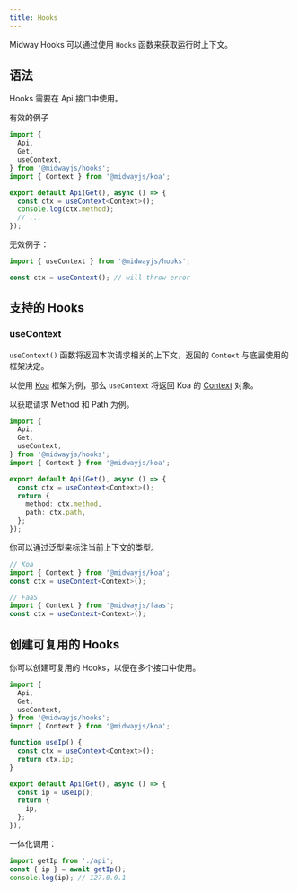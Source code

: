 ```yaml
---
title: Hooks
---
```


Midway Hooks 可以通过使用 `Hooks` 函数来获取运行时上下文。

## 语法

Hooks 需要在 Api 接口中使用。

有效的例子

```ts
import {
  Api,
  Get,
  useContext,
} from '@midwayjs/hooks';
import { Context } from '@midwayjs/koa';

export default Api(Get(), async () => {
  const ctx = useContext<Context>();
  console.log(ctx.method);
  // ...
});
```

无效例子：

```ts
import { useContext } from '@midwayjs/hooks';

const ctx = useContext(); // will throw error
```

## 支持的 Hooks

### useContext

`useContext()` 函数将返回本次请求相关的上下文，返回的 `Context` 与底层使用的框架决定。

以使用 [Koa](https://koajs.com/) 框架为例，那么 `useContext` 将返回 Koa 的 [Context](https://koajs.com/#context) 对象。

以获取请求 Method 和 Path 为例。

```ts
import {
  Api,
  Get,
  useContext,
} from '@midwayjs/hooks';
import { Context } from '@midwayjs/koa';

export default Api(Get(), async () => {
  const ctx = useContext<Context>();
  return {
    method: ctx.method,
    path: ctx.path,
  };
});
```

你可以通过泛型来标注当前上下文的类型。

```ts
// Koa
import { Context } from '@midwayjs/koa';
const ctx = useContext<Context>();

// FaaS
import { Context } from '@midwayjs/faas';
const ctx = useContext<Context>();
```

## 创建可复用的 Hooks

你可以创建可复用的 Hooks，以便在多个接口中使用。

```ts
import {
  Api,
  Get,
  useContext,
} from '@midwayjs/hooks';
import { Context } from '@midwayjs/koa';

function useIp() {
  const ctx = useContext<Context>();
  return ctx.ip;
}

export default Api(Get(), async () => {
  const ip = useIp();
  return {
    ip,
  };
});
```

一体化调用：

```ts
import getIp from './api';
const { ip } = await getIp();
console.log(ip); // 127.0.0.1
```
